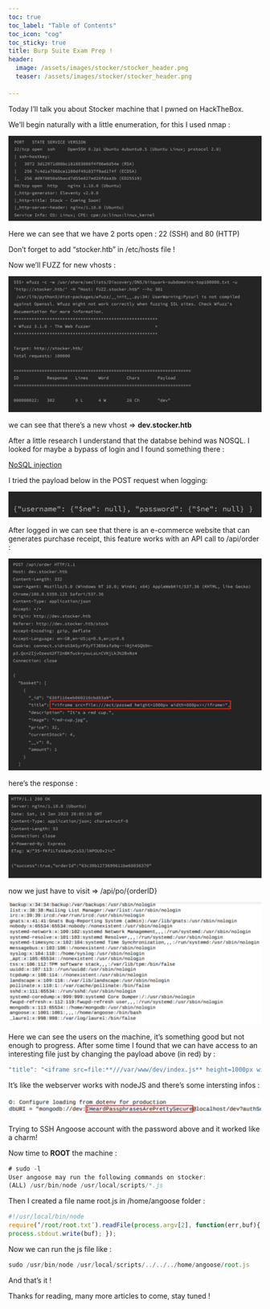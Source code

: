 ```yaml
---
toc: true
toc_label: "Table of Contents"
toc_icon: "cog"
toc_sticky: true
title: Burp Suite Exam Prep !
header:
  image: /assets/images/stocker/stocker_header.png
  teaser: /assets/images/stocker/stocker_header.png
  
---
```


Today I’ll talk you about Stocker machine that I pwned on HackTheBox. 

We’ll begin naturally with a little enumeration, for this I used nmap : 

![stocker-nmap-results.png](/assets/images/stocker/stocker-nmap-results.png)

Here we can see that we have 2 ports open : 22 (SSH) and 80 (HTTP)

Don’t forget to add “stocker.htb” in /etc/hosts file ! 

Now we’ll FUZZ for new vhosts : 

![stocker-subdomain-enumeration.png](/assets/images/stocker/stocker-subdomain-enumeration.png)

we can see that there’s a new vhost ⇒ **dev.stocker.htb**

After a little research I understand that the databse behind was NOSQL. 
I looked for maybe a bypass of login and I found something there : 

[NoSQL injection](https://book.hacktricks.xyz/pentesting-web/nosql-injection#basic-authentication-bypass)

I tried the payload below in the POST request when logging: 

![Stocker-NOSQL-login-bypass.png](/assets/images/stocker/Stocker-NOSQL-login-bypass.png)

After logged in we can see that there is an e-commerce website that can generates purchase receipt, this feature works with an API call to /api/order : 

![Stocker-receipt-generation.png](/assets/images/stocker/Stocker-receipt-generation.png)

here’s the response : 

![Stocker-Receipt-generation-response.png](/assets/images/stocker/Stocker-Receipt-generation-response.png)

now we just have to visit ⇒ /api/po/{orderID}

![stocker-passwd-file.png](/assets/images/stocker/stocker-passwd-file.png)

Here we can see the users on the machine, it’s something good but not enough to progress. After some time I found that we can have access to an interesting file just by changing the payload above (in red) by : 

```jsx
"title": "<iframe src=file:**///var/www/dev/index.js** height=1000px width=800px></iframe>",
```

It’s like the webserver works with nodeJS and there’s some intersting infos : 

![stocker-angoose-password.png](/assets/images/stocker/stocker-angoose-password.png)

Trying to SSH Angoose account with the password above and it worked like a charm! 

Now time to **ROOT** the machine : 

```jsx
# sudo -l 
User angoose may run the following commands on stocker:
(ALL) /usr/bin/node /usr/local/scripts/*.js
```

Then I created a file name root.js in /home/angoose folder : 

```jsx
#!/usr/local/bin/node
require(‘/root/root.txt’).readFile(process.argv[2], function(err,buf){
process.stdout.write(buf); });
```

Now we can run the js file like : 

```jsx
sudo /usr/bin/node /usr/local/scripts/../../../home/angoose/root.js
```

And that’s it !

Thanks for reading, many more articles to come, stay tuned !